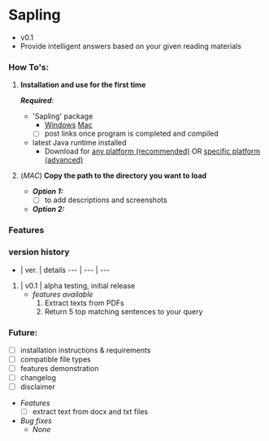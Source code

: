 # Sapling 
- v0.1
- Provide intelligent answers based on your given reading materials


### How To's:
1) **Installation and use for the first time**
	
	***Required***:
	- 'Sapling' package
		- [Windows]() [Mac]()
		- [ ] post links once program is completed and compiled

	- latest Java runtime installed 
		- Download for [any platform (recommended)](https://java.com/en/download/) OR [specific platform (advanced)](https://java.com/en/download/manual.jsp)

2) (*MAC*) **Copy the path to the directory you want to load**
	- ***Option 1:***
		- [ ] to add descriptions and screenshots

	- ***Option 2:***


### Features


### version history
- | ver. | details
--- | --- | ---
1. | v0.1 | alpha testing, initial release
	- *features available*
		1. Extract texts from PDFs
		2. Return 5 top matching sentences to your query


### Future:
- [ ] installation instructions & requirements
- [ ] compatible file types
- [ ] features demonstration
- [ ] changelog
- [ ] disclaimer
- *Features*
	- [ ] extract text from docx and txt files
- *Bug fixes*
	- *None*